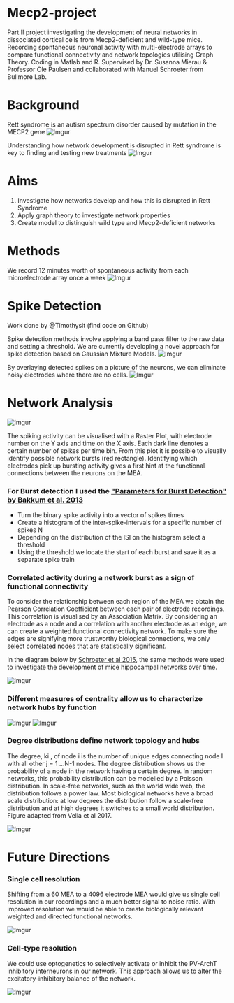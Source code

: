 # Mecp2-project
Part II project investigating the development of neural networks in dissociated cortical cells from Mecp2-deficient and wild-type mice. Recording spontaneous neuronal activity with multi-electrode arrays to compare functional connectivity and network topologies utilising Graph Theory. Coding in Matlab and R.  Supervised by Dr. Susanna Mierau &amp; Professor Ole Paulsen and collaborated with Manuel Schroeter from Bullmore Lab.

# Background 
Rett syndrome is an autism spectrum disorder caused by mutation in the MECP2 gene
![Imgur](https://i.imgur.com/7ga5zNh.png)

Understanding how network development is disrupted in Rett syndrome is key to finding and testing new treatments
![Imgur](https://i.imgur.com/ngr1on4.png)

# Aims
1. Investigate how networks develop and how this is disrupted in Rett Syndrome
2. Apply graph theory to investigate network properties 
3. Create model to distinguish  wild type and Mecp2-deficient networks

# Methods
We record 12 minutes worth of spontaneous activity from each microelectrode array once a week 
![Imgur](https://i.imgur.com/b49yN7r.png)

# Spike Detection 
Work done by @Timothysit (find code on Github)

Spike detection methods involve applying a band pass filter to the raw data and setting a threshold. We are currently developing a novel approach for spike detection based on Gaussian Mixture Models.
![Imgur](https://i.imgur.com/2VUUVvm.png)

By overlaying detected spikes on a picture of the neurons, we can eliminate noisy electrodes where there are no cells. 
![Imgur](https://i.imgur.com/uzh15Ea.png)

# Network Analysis
![Imgur](https://i.imgur.com/wMWD9DN.png)

The spiking activity can be visualised with a Raster Plot, with electrode number on the Y axis and time on the X axis. Each dark line denotes a certain number of spikes per time bin.  From this plot it is possible to visually identify possible network bursts (red rectangle).  Identifying which electrodes pick up bursting activity gives a first hint at the functional connections between the neurons on the MEA. 

### For Burst detection I used the ["Parameters for Burst Detection" by Bakkum et al. 2013](doi:10.3389/fncom.2013.00193) 
- Turn the binary spike activity into a vector of spikes times
- Create a histogram of the inter-spike-intervals for a specific number of spikes N
- Depending on the distribution of the ISI on the histogram select a threshold 
- Using the threshold we locate the start of each burst and save it as a separate spike train

### Correlated activity during a network burst as a sign of functional connectivity 

To consider the relationship between each region of the MEA we obtain the Pearson Correlation Coefficient between each pair of electrode recordings. This correlation is visualised by an Association Matrix. By considering an electrode as a node and a correlation with another electrode as an edge, we can create a weighted functional connectivity network. To make sure the edges  are signifying more trustworthy biological connections, we only select correlated nodes that are statistically significant. 

In the diagram below by [Schroeter et al 2015](http://www.jneurosci.org/content/35/14/5459.full.pdf), the same methods were used to investigate the development of mice hippocampal networks over time. 

![Imgur](https://i.imgur.com/mR132r7.png)

### Different measures of centrality allow us to characterize network hubs by function

![Imgur](https://i.imgur.com/YvJsGFP.png)
![Imgur](https://i.imgur.com/kFJ55Ox.png)


### Degree distributions define network topology and hubs
The degree, ki , of node i is the number of unique edges connecting node I with all other j = 1 …N-1 nodes. The degree distribution shows us the probability of a node in the network having a certain degree. In random networks, this probability distribution can be modelled by a Poisson distribution. In scale-free networks, such as the world wide web, the distribution follows a power law. Most biological networks have a broad scale distribution: at low degrees the distribution follow a scale-free  distribution and at high degrees  it switches to a small world distribution. Figure adapted from  Vella et al 2017. 

![Imgur](https://i.imgur.com/dFw6shE.gif)


# Future Directions

### Single cell resolution
Shifting from a 60 MEA to a 4096 electrode MEA would give us single cell resolution in our recordings and a much better signal to noise ratio.  With improved resolution we would be able to create biologically relevant weighted and directed functional networks.

![Imgur](https://i.imgur.com/2qVY6y9.png)


### Cell-type resolution
We could use optogenetics to selectively activate or inhibit the PV-ArchT inhibitory interneurons in our network. This approach allows us to alter the excitatory-inhibitory balance of the network.

![Imgur](https://i.imgur.com/LpYwliT.png)
